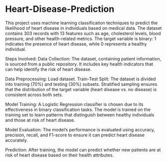 # Heart-Disease-Prediction
This project uses machine learning classification techniques to predict the likelihood of heart disease in individuals based on medical data. The dataset contains 303 records with 13 features such as age, cholesterol levels, blood pressure, and other health-related metrics. The target variable is binary: 1 indicates the presence of heart disease, while 0 represents a healthy individual.

Steps Involved:
Data Collection: The dataset, containing patient information, is sourced from a public repository. It includes key health indicators that can help identify the risk of heart disease.

Data Preprocessing:
            Load dataset.
Train-Test Split: The dataset is divided into training (70%) and testing (30%) subsets. Stratified sampling ensures that the distribution of the target variable (heart disease vs. no disease) is consistent across both sets.

Model Training: A Logistic Regression classifier is chosen due to its effectiveness in binary classification tasks. The model is trained on the training set to learn patterns that distinguish between healthy individuals and those at risk of heart disease.

Model Evaluation: The model’s performance is evaluated using accuracy, precision, recall, and F1-score to ensure it can predict heart disease accurately.

Prediction: After training, the model can predict whether new patients are at risk of heart disease based on their health attributes.
